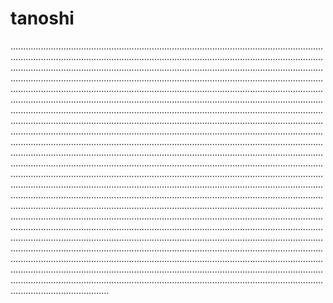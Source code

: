 # tanoshi
...........................................................................................................................................................................................................................................................................................................................................................................................................................................................................................................................................................................................................................................................................................................................................................................................................................................................................................................................................................................................................................................................................................................................................................................................................................................................................................................................................................................................................................................................................................................................................................................................................................................................................................................................................................................................................................................................................................................................................................................................................................................................................................................................................................................................................................................................................................................................................................................................................................................................................................................................................................................................................................................................................................................................................................................................................................................................................................................................................................................................................